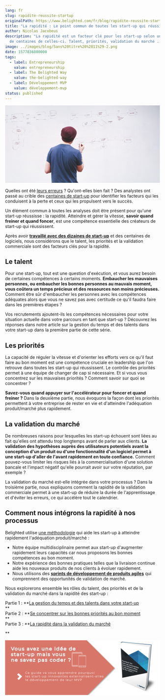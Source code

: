 ```yaml
---
lang: fr
slug: rapidite-reussite-startup
originalPath: https://www.belighted.com/fr/blog/rapidite-reussite-startup
title: "La rapidité : Le point commun de toutes les start-up qui réussissent"
author: Nicolas Jacobeus
description: "La rapidité est un facteur clé pour les start-up selon une analyse
  de centaines de celles-ci. Talent, priorités, validation du marché ... "
image: ../images/blog/Sans%20titre%20%2811%29-2.png
date: 1577836800000
tags:
  - label: Entrepreneurship
    value: entrepreneurship
  - label: The Belighted Way
    value: the-belighted-way
  - label: Développement MVP
    value: développement-mvp
status: published
---
```

![reussite-startup-rapidite](/content/images/legacy/DOCS2wtRDDeitGGWAsby6.png)

Quelles ont été [leurs erreurs](https://www.cbinsights.com/research/startup-failure-reasons-top/) ? Qu'ont-elles bien fait ? Des analystes ont passé au crible des [centaines de start-up](https://www.getautopsy.com/) pour identifier les facteurs qui les conduisent à la perte et ceux qui les propulsent vers le succès. 

Un élément commun à toutes les analyses doit être présent pour qu'une start-up réussisse : la rapidité. Atteindre et gérer la vitesse, **savoir quand freiner et quand foncer**, est une compétence essentielle des créateurs de start-up qui réussissent.

Après avoir **[travaillé avec des dizaines de start-up](/fr/a-propos)** et des centaines de logiciels, nous considérons que le talent, les priorités et la validation commerciale sont des facteurs clés pour la rapidité.

**Le talent**
-------------

Pour une start-up, tout est une question d'exécution, et vous aurez besoin de certaines compétences à certains moments. **Embaucher les mauvaises personnes, ou embaucher les bonnes personnes au mauvais moment, vous coûtera un temps précieux et des ressources non moins précieuses.** Comment être sûr d'embaucher les personnes avec les compétences adéquates alors que vous ne savez pas avec certitude ce qu'il faudra faire dans les premières étapes ?

Vos recrutements ajoutent-ils les compétences nécessaires pour votre situation actuelle dans votre parcours en tant que start-up ? Découvrez les réponses dans notre article sur la gestion du temps et des talents dans votre start-up dans la première partie de cette série.

**Les priorités**
-----------------

La capacité de réguler la vitesse et d'orienter les efforts vers ce qu'il faut faire au bon moment est une compétence cruciale en leadership que l'on retrouve dans toutes les start-up qui réussissent. Le contrôle des priorités permet à une équipe de changer de cap si nécessaire. Et si vous vous concentrez sur les mauvaises priorités ? Comment savoir sur quoi se concentrer ?

**Savez-vous quand appuyer sur l'accélérateur pour foncer et quand freiner ?** Dans la deuxième partie, nous évoquons la façon dont les priorités permettent à votre entreprise de rester en vie et d'atteindre l'adéquation produit/marché plus rapidement.

**La validation du marché**
---------------------------

De nombreuses raisons pour lesquelles les start-up échouent sont liées au fait qu'elles ont attendu trop longtemps avant de parler aux clients. **La validation des hypothèses auprès des utilisateurs potentiels avant la conception d'un produit ou d'une fonctionnalité d'un logiciel permet à une start-up d'aller de l'avant rapidement en toute confiance.** Comment pouvez-vous limiter les risques liés à la commercialisation d'une solution bancale et l'impact négatif qu'elle pourrait avoir sur votre réputation, par exemple ? 

La validation du marché est-elle intégrée dans votre processus ? Dans la troisième partie, nous expliquons comment la rapidité de la validation commerciale permet à une start-up de réduire la durée de l'apprentissage et d'éviter les erreurs, ce qui accélère tout le calendrier.

**Comment nous intégrons la rapidité à nos processus**
------------------------------------------------------

Belighted utilise [une méthodologie](/fr/blog/developpement-produits-saas) qui aide les start-up à atteindre rapidement l'adéquation produit/marché : 

*   Notre équipe multidisciplinaire permet aux start-up d'augmenter rapidement leurs capacités car nous proposons les bonnes compétences au bon moment.
*   Notre expérience des bonnes pratiques telles que la livraison continue aide les nouveaux produits de nos clients à évoluer rapidement.
*   Nous utilisons des **[sprints de développement de produits agiles](/fr/clients/listminut)** qui comprennent des opportunités de validation de marché.

Nous explorerons ensemble les rôles du talent, des priorités et de la validation du marché dans la rapidité des start-up :

Partie 1 : **[La gestion du temps et des talents dans votre start-up](/fr/blog/rapidite-temps-talents-start-up)  
**  
Partie 2 : **[Se concentrer sur les bonnes priorités au bon moment](/fr/blog/rapidité-priorités-start-up)  
**  
Partie 3 : **[La rapidité dans la validation du marché](/fr/blog/validation-marche-start-up)  
  
**  

[![Nouveau call-to-action](/content/images/legacy/aT-qcraOXB4F5eu_1iBV7.png)](https://cta-redirect.hubspot.com/cta/redirect/1684659/4b0783da-e328-4356-8375-9e4da3107f31)